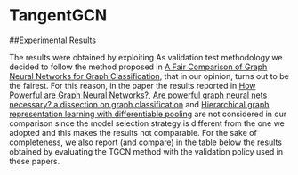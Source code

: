 # TangentGCN

##Experimental Results

The results were obtained by exploiting As validation test methodology we decided to follow the method proposed in [A Fair Comparison of Graph Neural Networks for Graph Classification](https://openreview.net/forum?id=HygDF6NFPB), that in our opinion, turns out to be the fairest. For this reason, in the paper the results reported in [How Powerful are Graph Neural Networks?](https://openreview.net/forum?id=ryGs6iA5Km), [Are powerful graph neural nets necessary? a dissection on graph classification](https://openreview.net/forum?id=BJxQxeBYwH) and [Hierarchical graph representation learning with differentiable pooling](https://dl.acm.org/doi/10.5555/3327345.3327389) are not considered in our comparison since the model selection strategy is different from the one we adopted and this makes the results not comparable. For the sake of completeness, we also report (and compare) in the table below the results obtained by evaluating the TGCN method with the validation policy used in these papers.
